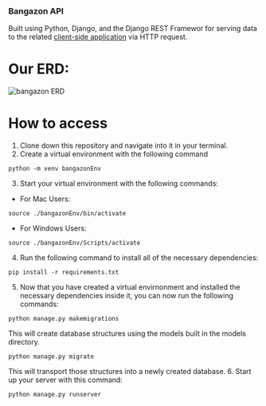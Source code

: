 ### Bangazon API

Built using Python, Django, and the Django REST Framewor for serving data to the related [client-side application](https://github.com/nss-day-cohort-38/bangazon-ecommerce-web-app-ark-moon) via HTTP request.

# Our ERD:

![bangazon ERD](./bangazon-ecommerce-api-ark-moon/bangazonapi/images/BangazonERD_TheArkMoon.png)

# How to access

1. Clone down this repository and navigate into it in your terminal.
2. Create a virtual environment with the following command
```
python -m venv bangazonEnv
```
3. Start your virtual environment with the following commands:
* For Mac Users:
```
source ./bangazonEnv/bin/activate
```
* For Windows Users:
```
source ./bangazonEnv/Scripts/activate
```
4. Run the following command to install all of the necessary dependencies:
```
pip install -r requirements.txt
```
5. Now that you have created a virtual envirnonment and installed the necessary dependencies inside it, you can now run the following commands:
```
python manage.py makemigrations
```
This will create database structures using the models built in the models directory.
```
python manage.py migrate
```
This will transport those structures into a newly created database.
6. Start up your server with this command:
```
python manage.py runserver
```
